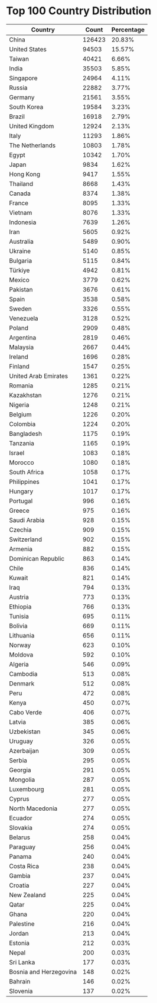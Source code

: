 # Top 100 Country Distribution
| Country | Count | Percentage |
|----|----|----|
| China | 126423 | 20.83% |
| United States | 94503 | 15.57% |
| Taiwan | 40421 | 6.66% |
| India | 35503 | 5.85% |
| Singapore | 24964 | 4.11% |
| Russia | 22882 | 3.77% |
| Germany | 21561 | 3.55% |
| South Korea | 19584 | 3.23% |
| Brazil | 16918 | 2.79% |
| United Kingdom | 12924 | 2.13% |
| Italy | 11293 | 1.86% |
| The Netherlands | 10803 | 1.78% |
| Egypt | 10342 | 1.70% |
| Japan | 9834 | 1.62% |
| Hong Kong | 9417 | 1.55% |
| Thailand | 8668 | 1.43% |
| Canada | 8374 | 1.38% |
| France | 8095 | 1.33% |
| Vietnam | 8076 | 1.33% |
| Indonesia | 7639 | 1.26% |
| Iran | 5605 | 0.92% |
| Australia | 5489 | 0.90% |
| Ukraine | 5140 | 0.85% |
| Bulgaria | 5115 | 0.84% |
| Türkiye | 4942 | 0.81% |
| Mexico | 3779 | 0.62% |
| Pakistan | 3676 | 0.61% |
| Spain | 3538 | 0.58% |
| Sweden | 3326 | 0.55% |
| Venezuela | 3128 | 0.52% |
| Poland | 2909 | 0.48% |
| Argentina | 2819 | 0.46% |
| Malaysia | 2667 | 0.44% |
| Ireland | 1696 | 0.28% |
| Finland | 1547 | 0.25% |
| United Arab Emirates | 1361 | 0.22% |
| Romania | 1285 | 0.21% |
| Kazakhstan | 1276 | 0.21% |
| Nigeria | 1248 | 0.21% |
| Belgium | 1226 | 0.20% |
| Colombia | 1224 | 0.20% |
| Bangladesh | 1175 | 0.19% |
| Tanzania | 1165 | 0.19% |
| Israel | 1083 | 0.18% |
| Morocco | 1080 | 0.18% |
| South Africa | 1058 | 0.17% |
| Philippines | 1041 | 0.17% |
| Hungary | 1017 | 0.17% |
| Portugal | 996 | 0.16% |
| Greece | 975 | 0.16% |
| Saudi Arabia | 928 | 0.15% |
| Czechia | 909 | 0.15% |
| Switzerland | 902 | 0.15% |
| Armenia | 882 | 0.15% |
| Dominican Republic | 863 | 0.14% |
| Chile | 836 | 0.14% |
| Kuwait | 821 | 0.14% |
| Iraq | 794 | 0.13% |
| Austria | 773 | 0.13% |
| Ethiopia | 766 | 0.13% |
| Tunisia | 695 | 0.11% |
| Bolivia | 669 | 0.11% |
| Lithuania | 656 | 0.11% |
| Norway | 623 | 0.10% |
| Moldova | 592 | 0.10% |
| Algeria | 546 | 0.09% |
| Cambodia | 513 | 0.08% |
| Denmark | 512 | 0.08% |
| Peru | 472 | 0.08% |
| Kenya | 450 | 0.07% |
| Cabo Verde | 406 | 0.07% |
| Latvia | 385 | 0.06% |
| Uzbekistan | 345 | 0.06% |
| Uruguay | 326 | 0.05% |
| Azerbaijan | 309 | 0.05% |
| Serbia | 295 | 0.05% |
| Georgia | 291 | 0.05% |
| Mongolia | 287 | 0.05% |
| Luxembourg | 281 | 0.05% |
| Cyprus | 277 | 0.05% |
| North Macedonia | 277 | 0.05% |
| Ecuador | 274 | 0.05% |
| Slovakia | 274 | 0.05% |
| Belarus | 258 | 0.04% |
| Paraguay | 256 | 0.04% |
| Panama | 240 | 0.04% |
| Costa Rica | 238 | 0.04% |
| Gambia | 237 | 0.04% |
| Croatia | 227 | 0.04% |
| New Zealand | 225 | 0.04% |
| Qatar | 225 | 0.04% |
| Ghana | 220 | 0.04% |
| Palestine | 216 | 0.04% |
| Jordan | 213 | 0.04% |
| Estonia | 212 | 0.03% |
| Nepal | 200 | 0.03% |
| Sri Lanka | 177 | 0.03% |
| Bosnia and Herzegovina | 148 | 0.02% |
| Bahrain | 146 | 0.02% |
| Slovenia | 137 | 0.02% |

